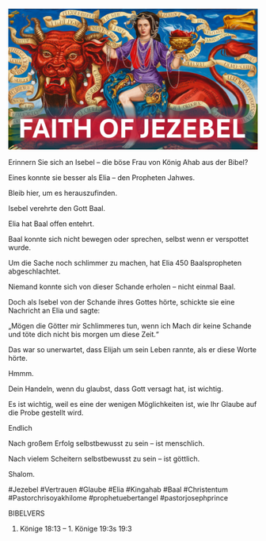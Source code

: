 ![Video cover image](../cover.jpg "cover photo")

Erinnern Sie sich an Isebel – die böse Frau von König Ahab aus der Bibel?

Eines konnte sie besser als Elia – den Propheten Jahwes.

Bleib hier, um es herauszufinden.

Isebel verehrte den Gott Baal.

Elia hat Baal offen entehrt.

Baal konnte sich nicht bewegen oder sprechen, selbst wenn er verspottet wurde.

Um die Sache noch schlimmer zu machen, hat Elia 450 Baalspropheten abgeschlachtet.

Niemand konnte sich von dieser Schande erholen – nicht einmal Baal.

Doch als Isebel von der Schande ihres Gottes hörte, schickte sie eine Nachricht an Elia und sagte:

„Mögen die Götter mir Schlimmeres tun, wenn ich Mach dir keine Schande und töte dich nicht bis morgen um diese Zeit.“

Das war so unerwartet, dass Elijah um sein Leben rannte, als er diese Worte hörte.

Hmmm.

Dein Handeln, wenn du glaubst, dass Gott versagt hat, ist wichtig.

Es ist wichtig, weil es eine der wenigen Möglichkeiten ist, wie Ihr Glaube auf die Probe gestellt wird.

Endlich

Nach großem Erfolg selbstbewusst zu sein – ist menschlich.

Nach vielem Scheitern selbstbewusst zu sein – ist göttlich.

Shalom.

#Jezebel #Vertrauen #Glaube #Elia #Kingahab #Baal #Christentum #Pastorchrisoyakhilome #prophetuebertangel #pastorjosephprince

BIBELVERS

1. Könige 18:13 – 1. Könige 19:3s 19:3